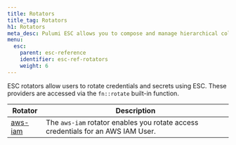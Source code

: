```yaml
---
title: Rotators
title_tag: Rotators
h1: Rotators
meta_desc: Pulumi ESC allows you to compose and manage hierarchical collections of configuration and secrets and consume them in various ways.
menu:
  esc:
    parent: esc-reference
    identifier: esc-ref-rotators
    weight: 6
---
```


ESC rotators allow users to rotate credentials and secrets using ESC. These providers are accessed via the `fn::rotate` built-in function.

| Rotator                                                                        | Description                                                                                                                     |
|--------------------------------------------------------------------------------|---------------------------------------------------------------------------------------------------------------------------------|
| [aws-iam](/docs/esc/integrations/rotated-secrets/aws-iam/)                     | The `aws-iam` rotator enables you rotate access credentials for an AWS IAM User.                                                |
